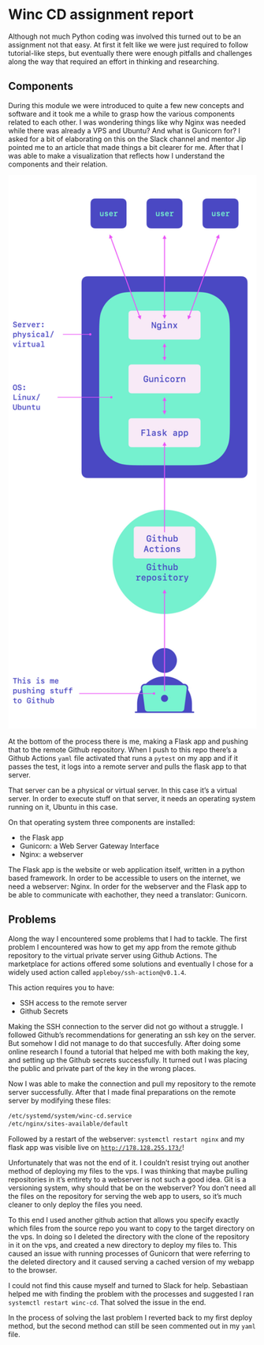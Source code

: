 # Winc CD assignment report

Although not much Python coding was involved this turned out to be an assignment not that easy. At first it felt like we were just required to follow tutorial-like steps, but eventually there were enough pitfalls and challenges along the way that required an effort in thinking and researching.

## Components

During this module we were introduced to quite a few new concepts and software and it took me a while to grasp how the various components related to each other. I was wondering things like why Nginx was needed while there was already a VPS and Ubuntu? And what is Gunicorn for? I asked for a bit of elaborating on this on the Slack channel and mentor Jip pointed me to an article that made things a bit clearer for me. After that I was able to make a visualization that reflects how I understand the components and their relation.

<img src="/static/cd_pipeline.jpeg" width="600"/>

At the bottom of the process there is me, making a Flask app and pushing that to the remote Github repository. When I push to this repo there’s a Github Actions `yaml` file activated that runs a `pytest` on my app and if it passes the test, it logs into a remote server and pulls the flask app to that server. 

That server can be a physical or virtual server. In this case it’s a virtual server. In order to execute stuff on that server, it needs an operating system running on it, Ubuntu in this case.

On that operating system three components are installed:

- the Flask app
- Gunicorn: a Web Server Gateway Interface
- Nginx: a webserver

The Flask app is the website or web application itself, written in a python based framework. In order to be accessible to users on the internet, we need a webserver: Nginx. In order for the webserver and the Flask app to be able to communicate with eachother, they need a translator: Gunicorn.

## Problems

Along the way I encountered some problems that I had to tackle. The first problem I encountered was how to get my app from the remote github repository to the virtual private server using Github Actions. The marketplace for actions offered some solutions and eventually I chose for a widely used action called `appleboy/ssh-action@v0.1.4`.

This action requires you to have:

- SSH access to the remote server
- Github Secrets

Making the SSH connection to the server did not go without a struggle. I followed Github’s recommendations for generating an ssh key on the server. But somehow I did not manage to do that succesfully. After doing some online research I found a tutorial that helped me with both making the key, and setting up the Github secrets successfully. It turned out I was placing the public and private part of the key in the wrong places.

Now I was able to make the connection and pull my repository to the remote server successfully. After that I made final preparations on the remote server by modifying these files:

```bash
/etc/systemd/system/winc-cd.service 
/etc/nginx/sites-available/default
```

Followed by a restart of the webserver: `systemctl restart nginx` and my flask app was visible live on [`http://178.128.255.173/`](http://178.128.255.173/)!

Unfortunately that was not the end of it. I couldn’t resist trying out another method of deploying my files to the vps. I was thinking that maybe pulling repositories in it’s entirety to a webserver is not such a good idea. Git is a versioning system, why should that be on the webserver? You don’t need all the files on the repository for serving the web app to users, so it’s much cleaner to only deploy the files you need.

To this end I used another github action that allows you specify exactly which files from the source repo you want to copy to the target directory on the vps. In doing so I deleted the directory with the clone of the repository in it on the vps, and created a new directory to deploy my files to. This caused an issue with running processes of Gunicorn that were referring to the deleted directory and it caused serving a cached version of my webapp to the browser.

I could not find this cause myself and turned to Slack for help. Sebastiaan helped me with finding the problem with the processes and suggested I ran `systemctl restart winc-cd`. That solved the issue in the end.

In the process of solving the last problem I reverted back to my first deploy method, but the second method can still be seen commented out in my `yaml` file.
